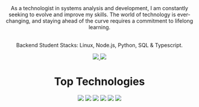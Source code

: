 

<div align="center">As a technologist in systems analysis and development, I am constantly seeking to evolve and improve my skills. The world of technology is ever-changing, and staying ahead of the curve requires a commitment to lifelong learning.  <br/><br/>

 Backend Student
 Stacks: Linux, Node.js, Python, SQL & Typescript.
</div>

<div align="center"> 
  <a href="https://www.linkedin.com/in/pastoregg/" target="_blank"> <img src="https://img.shields.io/badge/-LinkedIn-%230077B5?style=for-the-badge&logo=linkedin&logoColor=white" target="_blank"> </a>
<a href="https://www.hackerrank.com/pastoregg?hr_r=1" target="_blank"> <img src="https://img.shields.io/badge/-Hackerrank-2EC866?style=for-the-badge&logo=HackerRank&logoColor=white" target="_blank"> </a>
</div>   
<h1 align="center"> Top Technologies </h1>
<div align="center">
  <img src="https://img.shields.io/badge/-Linux-FCC624?style=for-the-badge&labelColor=black&logo=linux&logoColor=blue"/>
  <img src="https://img.shields.io/badge/-Javascript-F0DB4F?style=for-the-badge&labelColor=black&logo=javascript&logoColor=F0DB4F&r" />
  <img src="https://img.shields.io/badge/-Typescript-007acc?style=for-the-badge&labelColor=black&logo=typescript&logoColor=007acc" />
  <img src="https://img.shields.io/badge/-Nodejs-3C873A?style=for-the-badge&labelColor=black&logo=node.js&logoColor=3C873A" />
  <img src="https://img.shields.io/badge/-Python-3776AB?style=for-the-badge&labelColor=black&logo=python&logoColor=3776AB" />
  <img src="https://img.shields.io/badge/-PostgreSQL-316192?style=for-the-badge&labelColor=black&logo=postgresql&logoColor=white"/>
  
</div>
